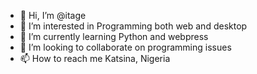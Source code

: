 - 👋 Hi, I’m @itage
- 👀 I’m interested in Programming both web and desktop
- 🌱 I’m currently learning Python and webpress
- 💞️ I’m looking to collaborate on programming issues
- 📫 How to reach me Katsina, Nigeria

<!---
itage/itage is a ✨ special ✨ repository because its `README.md` (this file) appears on your GitHub profile.
You can click the Preview link to take a look at your changes.
--->
